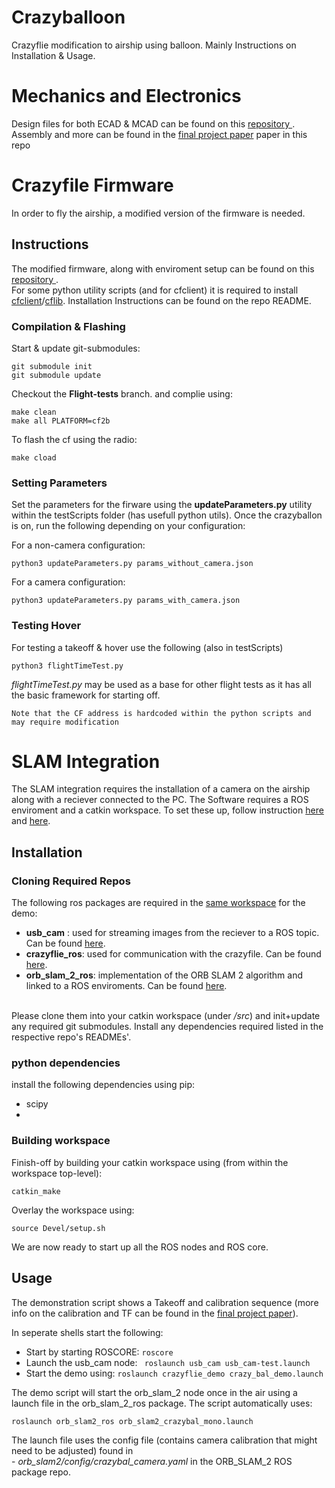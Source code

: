 # Crazyballoon
Crazyflie modification to airship using balloon. Mainly Instructions on Installation &amp; Usage.

# Mechanics and Electronics #

Design files for both ECAD &amp; MCAD can be found on this <a href="https://github.com/tau-adl/crazybal-design-files"> repository </a>.
Assembly and more can be found in the <a href="https://github.com/tau-adl/Crazyballoon/blob/master/Final%20Project%20Documentation%20-%20Erez%20Gotlieb.pdf">final project paper</a> paper in this repo

# Crazyfile Firmware #

In order to fly the airship, a modified version of the firmware is needed.

## Instructions ##

The modified firmware, along with enviroment setup can be found on this <a href="https://github.com/tau-adl/crazyfile-firmware.git"> repository </a>.</br>
For some python utility scripts (and for cfclient) it is required to install <a href="https://github.com/bitcraze/crazyflie-clients-python">cfclient</a>/<a href="https://github.com/bitcraze/crazyflie-lib-python">cflib</a>. Installation Instructions can be found on the repo README.

### Compilation & Flashing ###

Start & update git-submodules:

```
git submodule init
git submodule update
``` 
Checkout the <b>Flight-tests</b> branch. and complie using: 

```
make clean
make all PLATFORM=cf2b
```


To flash the cf using the radio:

``` 
make cload
```

### Setting Parameters ###

Set the parameters for the firware using the <b>updateParameters.py</b> utility within the testScripts folder (has usefull python utils).
Once the crazyballon is on, run the following depending on your configuration:

For a non-camera configuration:
```
python3 updateParameters.py params_without_camera.json
```
For a camera configuration:
```
python3 updateParameters.py params_with_camera.json
```

### Testing Hover ###

For testing a takeoff &amp; hover use the following (also in testScripts)
```
python3 flightTimeTest.py
```
<i>flightTimeTest.py</i> may be used as a base for other flight tests as it has all the basic framework for starting off.

```
Note that the CF address is hardcoded within the python scripts and may require modification
```

# SLAM Integration #

The SLAM integration requires the installation of a camera on the airship along with a reciever connected to the PC.
The Software requires a ROS enviroment and a catkin workspace. To set these up, follow instruction <a href="http://wiki.ros.org/melodic/Installation">here</a> and <a href="http://wiki.ros.org/catkin/Tutorials/create_a_workspace">here</a>.

## Installation ##

### Cloning Required Repos ###
The following ros packages are required in the <u>same workspace</u> for the demo:
- <b>usb_cam</b> : used for streaming images from the reciever to a ROS topic. Can be found <a href="https://github.com/ros-drivers/usb_cam">here</a>.
- <b>crazyflie_ros</b>: used for communication with the crazyfile. Can be found <a href="https://github.com/tau-adl/crazyflie_ros">here</a>.
- <b>orb_slam_2_ros</b>: implementation of the ORB SLAM 2 algorithm and linked to a ROS enviroments. Can be found  <a href="https://github.com/tau-adl/orb_slam_2_ros">here</a>.
<br>
Please clone them into your catkin workspace (under <i>/src</i>) and init+update any required git submodules.
Install any dependencies required listed in the respective repo's READMEs'.

### python dependencies ###

install the following dependencies using pip:
- scipy
-

### Building workspace ###
Finish-off by building your catkin workspace using (from within the workspace top-level):
```
catkin_make
```
Overlay the workspace using:
```
source Devel/setup.sh
```
We are now ready to start up all the ROS nodes and ROS core.

## Usage ##

The demonstration script shows a Takeoff and calibration sequence (more info on the calibration and TF can be found in the <a href="https://github.com/tau-adl/Crazyballoon/blob/master/Final%20Project%20Documentation%20-%20Erez%20Gotlieb.pdf">final project paper</a>).

In seperate shells start the following:

- Start by starting ROSCORE: ``` roscore ```
- Launch the usb_cam node: ```  roslaunch usb_cam usb_cam-test.launch ``` 
- Start the demo using: ``` roslaunch crazyflie_demo crazy_bal_demo.launch ```

The demo script will start the orb_slam_2 node once in the air using a launch file in the orb_slam_2_ros package.
The script automatically uses:
```
roslaunch orb_slam2_ros orb_slam2_crazybal_mono.launch
```
The launch file uses the config file (contains camera calibration that might need to be adjusted) found in<br> - <i> orb_slam2/config/crazybal_camera.yaml</i> in the ORB_SLAM_2 ROS package repo.










